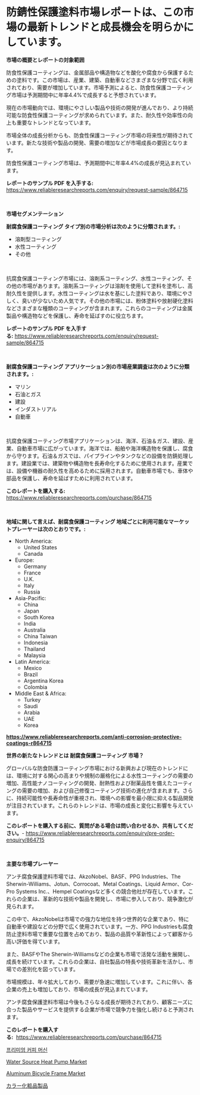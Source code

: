 <p><h1>防錆性保護塗料市場レポートは、この市場の最新トレンドと成長機会を明らかにしています。</h1></p><p><strong>市場の概要とレポートの対象範囲</strong></p>
<p><p>防食性保護コーティングは、金属部品や構造物などを酸化や腐食から保護するための塗料です。この市場は、産業、建築、自動車などさまざまな分野で広く利用されており、需要が増加しています。市場予測によると、防食性保護コーティング市場は予測期間中に年率4.4%で成長すると予想されています。</p><p>現在の市場動向では、環境にやさしい製品や技術の開発が進んでおり、より持続可能な防食性保護コーティングが求められています。また、耐久性や効率性の向上も重要なトレンドとなっています。</p><p>市場全体の成長分析からも、防食性保護コーティング市場の将来性が期待されています。新たな技術や製品の開発、需要の増加などが市場成長の要因となります。</p><p>防食性保護コーティング市場は、予測期間中に年率4.4%の成長が見込まれています。</p></p>
<p><strong>レポートのサンプル PDF を入手する:</strong> <a href="https://www.reliableresearchreports.com/enquiry/request-sample/864715">https://www.reliableresearchreports.com/enquiry/request-sample/864715</a></p>
<p>&nbsp;</p>
<p><strong>市場セグメンテーション</strong></p>
<p><strong>耐腐食保護コーティング タイプ別の市場分析は次のように分類されます。:</strong></p>
<p><ul><li>溶剤型コーティング</li><li>水性コーティング</li><li>その他</li></ul></p>
<p>&nbsp;</p>
<p><p>抗腐食保護コーティング市場には、溶剤系コーティング、水性コーティング、その他の市場があります。溶剤系コーティングは溶剤を使用して塗料を塗布し、高耐久性を提供します。水性コーティングは水を基にした塗料であり、環境にやさしく、臭いが少ないため人気です。その他の市場には、粉体塗料や放射硬化塗料などさまざまな種類のコーティングが含まれます。これらのコーティングは金属製品や構造物などを保護し、寿命を延ばすのに役立ちます。</p></p>
<p><strong>レポートのサンプル PDF を入手する:</strong>&nbsp;<a href="https://www.reliableresearchreports.com/enquiry/request-sample/864715">https://www.reliableresearchreports.com/enquiry/request-sample/864715</a></p>
<p>&nbsp;</p>
<p><strong> 耐腐食保護コーティング アプリケーション別の市場産業調査は次のように分類されます。:</strong></p>
<p><ul><li>マリン</li><li>石油とガス</li><li>建設</li><li>インダストリアル</li><li>自動車</li></ul></p>
<p>&nbsp;</p>
<p><p>抗腐食保護コーティング市場アプリケーションは、海洋、石油＆ガス、建設、産業、自動車市場に広がっています。海洋では、船舶や海洋構造物を保護し、腐食から守ります。石油＆ガスでは、パイプラインやタンクなどの設備を防錆処理します。建設業では、建築物や構造物を長寿命化するために使用されます。産業では、設備や機器の耐久性を高めるために採用されます。自動車市場でも、車体や部品を保護し、寿命を延ばすために利用されています。</p></p>
<p><strong>このレポートを購入する:</strong>&nbsp; <a href="https://www.reliableresearchreports.com/purchase/864715">https://www.reliableresearchreports.com/purchase/864715</a></p>
<p>&nbsp;</p>
<p><strong>地域に関して言えば、耐腐食保護コーティング 地域ごとに利用可能なマーケットプレーヤーは次のとおりです。:</strong></p>
<p><ul>
    <li>
        North America:
        <ul>
            <li>United States</li>
            <li>Canada</li>
        </ul>
    </li>
    <li>
        Europe:
        <ul>
            <li>Germany</li>
            <li>France</li>
            <li>U.K.</li>
            <li>Italy</li>
            <li>Russia</li>
        </ul>
    </li>
    <li>
        Asia-Pacific:
        <ul>
            <li>China</li>
            <li>Japan</li>
            <li>South Korea</li>
            <li>India</li>
            <li>Australia</li>
            <li>China Taiwan</li>
            <li>Indonesia</li>
            <li>Thailand</li>
            <li>Malaysia</li>
        </ul>
    </li>
    <li>
        Latin America:
        <ul>
            <li>Mexico</li>
            <li>Brazil</li>
            <li>Argentina Korea</li>
            <li>Colombia</li>
        </ul>
    </li>
    <li>
        Middle East & Africa:
        <ul>
            <li>Turkey</li>
            <li>Saudi</li>
            <li>Arabia</li>
            <li>UAE</li>
            <li>Korea</li>
        </ul>
    </li>
    </ul></p>
<p><strong><a href="https://www.reliableresearchreports.com/anti-corrosion-protective-coatings-r864715">https://www.reliableresearchreports.com/anti-corrosion-protective-coatings-r864715</a></strong>&nbsp;</p>
<p><strong>世界の新たなトレンドとは 耐腐食保護コーティング 市場？</strong></p>
<p><p>グローバルな防食防護コーティング市場における新興および現在のトレンドには、環境に対する関心の高まりや規制の厳格化による水性コーティングの需要の増加、高性能ナノコーティングの開発、耐熱性および耐薬品性を備えたコーティングの需要の増加、および自己修復コーティング技術の進化が含まれます。さらに、持続可能性や長寿命性が重視され、環境への影響を最小限に抑える製品開発が注目されています。これらのトレンドは、市場の成長と変化に影響を与えています。</p></p>
<p><strong>このレポートを購入する前に、質問がある場合は問い合わせるか、共有してください。</strong>- <a href="https://www.reliableresearchreports.com/enquiry/pre-order-enquiry/864715">https://www.reliableresearchreports.com/enquiry/pre-order-enquiry/864715</a></p>
<p>&nbsp;</p>
<p><strong>主要な市場プレーヤー</strong></p>
<p><p>アンチ腐食保護塗料市場では、AkzoNobel、BASF、PPG Industries、The Sherwin-Williams、Jotun、Corrocoat、Metal Coatings、Liquid Armor、Cor-Pro Systems Inc.、Hempel Coatingsなど多くの競合他社が存在しています。これらの企業は、革新的な技術や製品を開発し、市場に参入しており、競争激化が見られます。</p><p>この中で、AkzoNobelは市場での強力な地位を持つ世界的な企業であり、特に自動車や建設などの分野で広く使用されています。一方、PPG Industriesも腐食防止塗料市場で重要な位置を占めており、製品の品質や革新性によって顧客から高い評価を得ています。</p><p>また、BASFやThe Sherwin-Williamsなどの企業も市場で活発な活動を展開し、成長を続けています。これらの企業は、自社製品の特長や技術革新を活かし、市場での差別化を図っています。</p><p>市場規模は、年々拡大しており、需要が急速に増加しています。これに伴い、各企業の売上も増加しており、市場の成長が見込まれています。</p><p>アンチ腐食保護塗料市場は今後もさらなる成長が期待されており、顧客ニーズに合った製品やサービスを提供する企業が市場で競争力を強化し続けると予測されます。</p></p>
<p><strong>このレポートを購入する:</strong>&nbsp;&nbsp;<a href="https://www.reliableresearchreports.com/purchase/864715">https://www.reliableresearchreports.com/purchase/864715</a></p>
<p><p><a href="https://medium.com/@bruiser75687/%ED%94%84%EB%A6%AC%EB%AF%B8%EC%97%84-%EC%BB%A4%ED%94%BC-%EB%A8%B8%EC%8B%A0-%EC%8B%9C%EC%9E%A5-%EC%A7%80%ED%91%9C-%ED%95%B4%EB%8F%85-%EC%8B%9C%EC%9E%A5-%EC%A0%90%EC%9C%A0%EC%9C%A8-%ED%8A%B8%EB%A0%8C%EB%93%9C-%EB%B0%8F-%EC%84%B1%EC%9E%A5-%ED%8C%A8%ED%84%B4-c1da5f3c4427">프리미엄 커피 머신</a></p><p><a href="https://github.com/BryceTownsendr/Market-Research-Report-List-4/blob/main/water-source-heat-pump-market.md">Water Source Heat Pump Market</a></p><p><a href="https://github.com/mahnoor2003/Market-Research-Report-List-4/blob/main/aluminum-bicycle-frame-market.md">Aluminum Bicycle Frame Market</a></p><p><a href="https://medium.com/@brendancole1992/%E3%82%AB%E3%83%A9%E3%83%BC%E3%82%B3%E3%82%B9%E3%83%A1%E3%83%86%E3%82%A3%E3%83%83%E3%82%AF%E8%A3%BD%E5%93%81%E5%B8%82%E5%A0%B4%E3%81%AE%E5%88%86%E6%9E%90-%E3%82%B0%E3%83%AD%E3%83%BC%E3%83%90%E3%83%AB%E7%94%A3%E6%A5%AD%E8%A6%96%E7%82%B9%E3%81%A8%E4%BA%88%E6%B8%AC-2024%E5%B9%B4%E3%81%8B%E3%82%892031%E5%B9%B4%E3%81%BE%E3%81%A7-94ebc319e198">カラー化粧品製品</a></p></p>